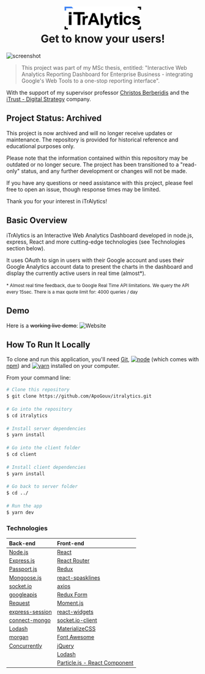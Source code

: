<h1 align="center">
  <br>
  <img src="https://github.com/ApoGouv/itralytics/blob/main/client/src/images/logos/logo-itralytics.png" alt="iTrAlytics" width="200">
  <br>
  Get to know your users!
  <br>
</h1>

![screenshot](https://github.com/ApoGouv/itralytics/blob/main/client/src/images/itralytics.gif)

> This project was part of my MSc thesis, entitled: "Interactive Web Analytics Reporting Dashboard for Enterprise Business - integrating Google's Web Tools to a one-stop reporting interface".
 
 With the support of my supervisor professor [Christos Berberidis][Christos Berberidis info link] and the [iTrust - Digital Strategy][iTrust-digital link] company.


## Project Status: Archived

This project is now archived and will no longer receive updates or maintenance. The repository is provided for historical reference and educational purposes only.

Please note that the information contained within this repository may be outdated or no longer secure. The project has been transitioned to a "read-only" status, and any further development or changes will not be made.

If you have any questions or need assistance with this project, please feel free to open an issue, though response times may be limited.

Thank you for your interest in iTrAlytics!

## Basic Overview

iTrAlytics is an Interactive Web Analytics Dashboard developed in node.js, express, React and more cutting-edge technologies (see Technologies section below).

It uses OAuth to sign in users with their Google account and uses their Google Analytics account data to present the charts in the dashboard and display the currently active users in real time (almost*).

<small>* Almost real time feedback, due to Google Real Time API limitations. We query the API every 15sec. There is a max quote limit for: 4000 queries / day</small>

## Demo
Here is a ~~working live demo~~:  ![Website](https://img.shields.io/website?url=https%3A%2F%2Fitralytics.herokuapp.com%2F&down_message=isDown&style=flat-square&label=iTrAlytics)


## How To Run It Locally

To clone and run this application, you'll need [Git](https://git-scm.com), [![node](https://img.shields.io/badge/node-%3E%3D8.4.0-brightgreen.svg?style=flat)](https://nodejs.org/en/download/) (which comes with [npm](http://npmjs.com)) and [![yarn](https://img.shields.io/badge/yarn-%3E%3D1.3.2-brightgreen.svg?style=flat)](https://yarnpkg.com/en/docs/install)  installed on your computer.

From your command line:

```bash
# Clone this repository
$ git clone https://github.com/ApoGouv/itralytics.git

# Go into the repository
$ cd itralytics

# Install server dependencies
$ yarn install

# Go into the client folder
$ cd client

# Install client dependencies
$ yarn install

# Go back to server folder
$ cd ../

# Run the app
$ yarn dev
```


### Technologies

| Back-end          	| Front-end          	|
|:-----------------  	|:--------------------	|
| [Node.js]         	| [React]              	|
| [Express.js]      	| [React Router]    	|
| [Passport.js]        	| [Redux]              	|
| [Mongoose.js]        	| [react-spasklines]   	|
| [socket.io]         	| [axios]              	|
| [googleapis]        	| [Redux Form]         	|
| [Request]           	| [Moment.js]          	|
| [express-session]    	| [react-widgets]      	|
| [connect-mongo]      	| [socket.io-client]   	|
| [Lodash]          	| [MaterializeCSS]    	|
| [morgan]            	| [Font Awesome]       	|
| [Concurrently]      	| [jQuery]             	|
|                   	| [Lodash]             	|
|                   	| [Particle.js - React Component] 	|




[//]: # (These are reference links used in the body of this note and get stripped out when the markdown processor does its job. There is no need to format nicely because it shouldn't be seen. Thanks SO - http://stackoverflow.com/questions/4823468/store-comments-in-markdown-syntax)

   [iTrust-digital link]: https://itrust-digital.com/ "iTrust - Digital Strategy"
   [Christos Berberidis info link]: https://www.ihu.gr/ucips/cv/christos-berberidis "Dr. Christos Berberidis"

   [Node.js]:  https://nodejs.org/en/download/ "Download nodejs"
   [Express.js]: http://expressjs.com/ "Express - web framework for Node.js"
   [Passport.js]: http://www.passportjs.org/ "Passport - authentication for Node.js"
   [Mongoose.js]: http://mongoosejs.com/ "mongoose - MongoDB ODM for Node.js"
   [socket.io]: https://socket.io/ "socket.io - Real-Time engine"
   [googleapis]: https://github.com/google/google-api-nodejs-client "Google Node.js client library for accessing Google APIs"
   [Request]: https://github.com/request/request "Request - Simplified HTTP client"
   [express-session]: https://github.com/expressjs/session "Simple session middleware for Express"
   [connect-mongo]: https://github.com/jdesboeufs/connect-mongo "MongoDB session store for Express"
   [Lodash]: https://lodash.com/ "A modern JavaScript utility library delivering modularity, performance & extras."
   [morgan]: https://github.com/expressjs/morgan "HTTP request logger middleware for node.js"
   [Concurrently]: https://github.com/kimmobrunfeldt/concurrently "Run commands concurrently"
   
   [React]: https://reactjs.org/ "A JavaScript library for building user interfaces"
   [React Router]: https://github.com/ReactTraining/react-router "Declarative routing for React"
   [Redux]: https://redux.js.org/ "Redux is a predictable state container for JavaScript apps."
   [react-spasklines]: https://github.com/borisyankov/react-sparklines "Beautiful and expressive Sparklines React component"
   [axios]: https://github.com/axios/axios "Promise based HTTP client for the browser and Node.js"
   [Redux Form]: https://redux-form.com/7.1.2/ "The best way to manage your form state in Redux."
   [Moment.js]: https://momentjs.com/ "Parse, validate, manipulate, and display dates and times in JavaScript."
   [react-widgets]: https://github.com/jquense/react-widgets "An à la carte set of polished, extensible, and accessible form inputs built for React."
   [socket.io-client]: https://github.com/socketio/socket.io-client "Realtime application framework (client)"
   [MaterializeCSS]: https://github.com/Dogfalo/materialize "Materialize, a CSS Framework based on material design."
   [Font Awesome]: https://github.com/FortAwesome/Font-Awesome "The iconic font and CSS toolkit"
   [jQuery]: https://jquery.com/ "jQuery - write less, do more JavaScript library"
   [Particle.js - React Component]: https://github.com/Wufe/react-particles-js "Particles.js component wrapper"
   